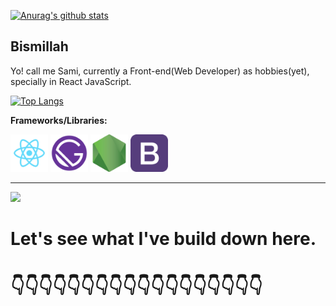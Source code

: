 [![Anurag's github stats](https://github-readme-stats.vercel.app/api?username=samx23&show_icons=true&theme=react)](https://github.com/anuraghazra/github-readme-stats)

## Bismillah

Yo! call me Sami, currently a Front-end(Web Developer) as hobbies(yet), specially in React JavaScript.

[![Top Langs](https://github-readme-stats.vercel.app/api/top-langs/?username=samx23&layout=compact)](https://github.com/anuraghazra/github-readme-stats)

**Frameworks/Libraries:**

<code><img height="60" src="https://raw.githubusercontent.com/github/explore/80688e429a7d4ef2fca1e82350fe8e3517d3494d/topics/react/react.png"></code>
<code><img height="60" src="https://raw.githubusercontent.com/github/explore/e94815998e4e0713912fed477a1f346ec04c3da2/topics/gatsby/gatsby.png"></code>
<code><img height="60" src="https://raw.githubusercontent.com/github/explore/80688e429a7d4ef2fca1e82350fe8e3517d3494d/topics/nodejs/nodejs.png"></code>
<code><img height="60" src="https://raw.githubusercontent.com/github/explore/80688e429a7d4ef2fca1e82350fe8e3517d3494d/topics/bootstrap/bootstrap.png"></code>

---
![](https://komarev.com/ghpvc/?username=SamX23&color=blue&label=Curious+Hooman&style=flat-square)

# Let's see what I've build down here.
# 👇👇👇👇👇👇👇👇👇👇👇👇👇👇👇👇👇👇
